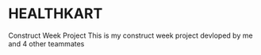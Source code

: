 # HEALTHKART
Construct Week Project
This is my construct week project devloped by me and 4 other teammates
